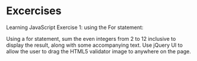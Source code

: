 # Excercises
Learning JavaScript
Exercise 1: using the For statement:

Using a for statement, sum the even integers from 2 to 12 inclusive to display the result, along with some accompanying text.
Use jQuery UI to allow the user to drag the HTML5 validator image to anywhere on the page.
